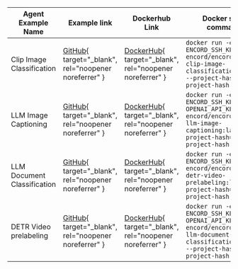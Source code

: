 | Agent Example Name          | Example link | Dockerhub Link                                                           | Docker start command                                                                                                                   |
|-----------------------------|-------------|--------------------------------------------------------------------------|----------------------------------------------------------------------------------------------------------------------------------------|
| Clip Image Classification   | [GitHub](https://github.com/encord-team/encord-agents/tree/main/docker/clip-image-classification){ target="_blank", rel="noopener noreferrer" } | [DockerHub](https://hub.docker.com/r/encord/encord-agent-clip-image-classification){ target="_blank", rel="noopener noreferrer" }   | `docker run -e ENCORD_SSH_KEY encord/encord-agent-clip-image-classification:latest --project-hash=your-project-hash`                     |
| LLM Image Captioning        | [GitHub](https://github.com/encord-team/encord-agents/tree/main/docker/llm-image-captioning){ target="_blank", rel="noopener noreferrer" } | [DockerHub](https://hub.docker.com/r/encord/encord-agent-llm-image-captioning){ target="_blank", rel="noopener noreferrer" }        | `docker run -e ENCORD_SSH_KEY -e OPENAI_API_KEY encord/encord-agent-llm-image-captioning:latest --project-hash=your-project-hash`        |
| LLM Document Classification | [GitHub](https://github.com/encord-team/encord-agents/tree/main/docker/llm-document-classification){ target="_blank", rel="noopener noreferrer" } | [DockerHub](https://hub.docker.com/r/encord/encord-agent-llm-document-classification){ target="_blank", rel="noopener noreferrer" } | `docker run -e ENCORD_SSH_KEY encord/encord-agent-detr-video-prelabeling:latest --project-hash=your-project-hash`                        |
| DETR Video prelabeling      | [GitHub](https://github.com/encord-team/encord-agents/tree/main/docker/detr-video-labeling){ target="_blank", rel="noopener noreferrer" } | [DockerHub](https://hub.docker.com/r/encord/encord-agent-detr-video-labeling){ target="_blank", rel="noopener noreferrer" } | `docker run -e ENCORD_SSH_KEY -e OPENAI_API_KEY encord/encord-agent-llm-document-classification:latest --project-hash=your-project-hash` |